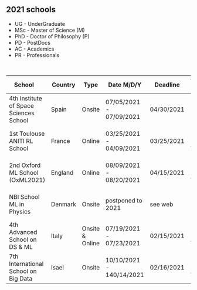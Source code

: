 ## 2021 schools  

<link rel="stylesheet" type="text/css" media="all" href="custom.css" />

* UG - UnderGraduate
* MSc - Master of Science (M)
* PhD - Doctor of Philosophy (P)
* PD - PostDocs
* AC - Academics
* PR - Professionals  

&nbsp;  

School &nbsp;&nbsp;&nbsp; | Country | Type | Date M/D/Y | Deadline | Target &nbsp;&nbsp;&nbsp;&nbsp;&nbsp; | Talk | Fees &nbsp;&nbsp; | Aid | Link 
--- | --- | --- |  --- | --- | --- | --- | --- | --- | --- 
4th Institute of Space Sciences School | Spain | Onsite | 07/05/2021 - 07/09/2021 | 04/30/2021 | M, P, PD | No | 60€ | No | https://indico.ice.csic.es/event/26/
1st Toulouse ANITI RL School | France | Online | 03/25/2021 - 04/09/2021 | 03/25/2021 | M, P, PD, AC, PR  | No | **FREE** | N/A | https://rlvs.aniti.fr/
2nd Oxford ML School (OxML2021) | England | Online | 08/09/2021 - 08/20/2021 | 04/15/2021 | M, P, PD, AC, PR | No | £400 M/P £600 PD/AC £1500 PR | fee waiver | www.oxfordml.school
NBI School ML in Physics | Denmark | Onsite | postponed to 2021 | see web | M, P, PD | No | 135€ | free waiver for locals | https://indico.nbi.ku.dk/event/1309/
4th Advanced School on DS & ML | Italy | Onsite & Online |  07/19/2021 - 07/23/2021 | 02/15/2021 | M, P, PD, AC, PR | Yes | 580€ (Onsite) 290€ (Online) | No | https://acdl2021.icas.cc/
7th International School on Big Data | Isael | Onsite | 10/10/2021 - 140/14/2021 | 02/16/2021 | M, P, PD, AC, PR | No | 460€-550€ | No | https://irdta.eu/bigdat2021s/


